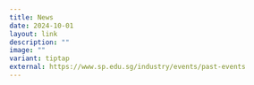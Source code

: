 ```yaml
---
title: News
date: 2024-10-01
layout: link
description: ""
image: ""
variant: tiptap
external: https://www.sp.edu.sg/industry/events/past-events
---
```

